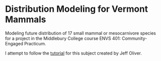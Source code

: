# Distribution Modeling for Vermont Mammals
Modeling future distribution of 17 small mammal or mesocarnivore species for a project in the Middlebury College course ENVS 401: Community-Engaged Practicum.

I attempt to follow the [tutorial](https://jcoliver.github.io/learn-r/011-species-distribution-models.html) for this subject created by Jeff Oliver.
